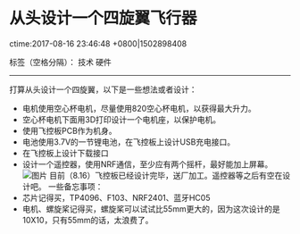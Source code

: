 ﻿# 从头设计一个四旋翼飞行器
ctime:2017-08-16 23:46:48 +0800|1502898408

标签（空格分隔）： 技术 硬件

---

打算从头设计一个四旋翼，以下是一些想法或者设计：

- 电机使用空心杯电机，尽量使用820空心杯电机，以获得最大升力。
- 空心杯电机下面用3D打印设计一个电机座，以保护电机。
- 使用飞控板PCB作为机身。
- 电池使用3.7V的一节锂电池，在飞控板上设计USB充电接口。
- 在飞控板上设计下载接口
- 设计一个遥控器，使用NRF通信，至少应有两个摇杆，最好能加上屏幕。
![图片](http://i1.bvimg.com/597728/2066a46122853d4c.jpg)
目前（8.16）飞控板已经设计完毕，送厂加工。遥控器等之后有空在设计吧。
一些备忘事项：
- 芯片记得买，TP4096、F103、NRF2401、蓝牙HC05
- 电机、螺旋桨记得买，螺旋桨可以试试比55mm更大的，因为这次设计的是10X10，只有55mm的话，太浪费了。
